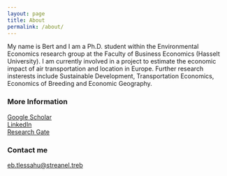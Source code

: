```yaml
---
layout: page
title: About
permalink: /about/
---
```


My name is Bert and I am a Ph.D. student within the Environmental Economics research group at the Faculty of Business Economics (Hasselt University). I am currently involved in a project to estimate the economic impact of air transportation and location in Europe. Further research insterests include Sustainable Development, Transportation Economics, Economics of Breeding and Economic Geography.

### More Information

[Google Scholar](https://scholar.google.be/citations?user=RP4y7_8AAAAJ&hl=nl)  
[LinkedIn](https://www.linkedin.com/in/bertlenaerts)  
[Research Gate](https://www.researchgate.net/profile/Bert_Lenaerts/publications)

### Contact me

[eb.tlessahu@streanel.treb](mailto:eb.tlessahu@streanel.treb)
